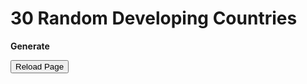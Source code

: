 <html>
	<body>        		
		
 <h1>30 Random Developing Countries</h1>
	<p id="demo"><strong>Generate</strong></p>
    <script>
document.getElementById("demo").onclick = function() {myFunction()};
function myFunction() {
  
var words = ["Maldives",
"Tunisia",
"Saint Vincent and the Grenadines",
"Suriname",
"Mongolia",
"Botswana",
"Jamaica",
"Jordan",
"Paraguay",
"Tonga",
"Libya",
"Uzbekistan",
"Bolivia (Plurinational State of)",
"Indonesia",
"Philippines",
"Belize",
"Samoa",
"Turkmenistan",
"Venezuela (Bolivarian Republic of)",
"South Africa",
"Palestine, State of",
"Egypt",
"Marshall Islands",
"Vietnam",
"Gabon",
"Kyrgyzstan",
"Morocco",
"Guyana",
"Iraq",
"El Salvador",
"Tajikistan",
"Guatemala",
"Nicaragua",
"Bhutan",
"Namibia",
"India",
"Honduras",
"Bangladesh",
"Kiribati",
"Sao Tome and Principe",
"Micronesia (Federated States of)",
"Lao People's Democratic Republic",
"Eswatini (Kingdom of)",
"Ghana",
"Vanuatu",
"Timor-Leste",
"Nepal",
"Kenya",
"Cambodia",
"Equatorial Guinea",
"Zambia",
"Myanmar",
"Angola",
"Congo",
"Zimbabwe",
"Solomon Islands",
"Syrian Arab Republic",
"Cameroon",
"Pakistan",
"Papua New Guinea",
"Comoros",
"Mauritania",
"Benin",
"Uganda",
"Rwanda",
"Nigeria",
"Côte d'Ivoire",
"Tanzania (United Republic of)",
"Madagascar",
"Lesotho",
"Djibouti",
"Togo",
"Senegal",
"Afghanistan",
"Haiti",
"Sudan",
"Gambia",
"Ethiopia",
"Malawi",
"Congo (Democratic Republic of the)",
"Guinea-Bissau",
"Liberia",
"Guinea",
"Yemen",
"Eritrea",
"Mozambique",
"Burkina Faso",
"Sierra Leone",
"Mali",
"Burundi",
"South Sudan",
"Chad",
"Central African Republic",
"Niger"];

function fisherYates (arr) {
  for (var i = arr.length - 1; i >= 0; i--) {
    var j = Math.floor(Math.random() * (i + 1));
    var temp = arr[i];
    arr[i] = arr[j];
    arr[j] = temp;
  }
  return arr;
}

f=fisherYates(words);

document.getElementById("demo").innerHTML = ("<p>" + f[0] + "</p>" + "<p>" + f[1] + "</p>" + "<p>" + f[2] + "</p>" + "<p>" + f[3] + "</p>" + "<p>" + f[4] + "</p>" + "<p>" + f[5] + "</p>" + "<p>" + f[6] + "</p>" + "<p>" + f[7] + "</p>" + "<p>" + f[8] + "</p>" + "<p>" + f[9] + "</p>" + "<p>" + "<p>" + f[10] + "</p>" + "<p>"+ "<p>" + f[11] + "</p>" + "<p>"+ "<p>" + f[12] + "</p>" + "<p>"+ "<p>" + f[13] + "</p>" + "<p>"+ "<p>" + f[14] + "</p>" + "<p>"+ "<p>" + f[15] + "</p>" + "<p>"+ "<p>" + f[16] + "</p>" + "<p>"+ "<p>" + f[17] + "</p>" + "<p>"+ "<p>" + f[18] + "</p>" + "<p>"+ "<p>" + f[19] + "</p>" + "<p>"+ "<p>" + f[20] + "</p>" + "<p>"+ "<p>" + f[21] + "</p>" + "<p>"+ "<p>" + f[22] + "</p>" + "<p>"+ "<p>" + f[23] + "</p>" + "<p>"+ "<p>" + f[24] + "</p>" + "<p>"+ "<p>" + f[25] + "</p>" + "<p>"+ "<p>" + f[26] + "</p>" + "<p>"+ "<p>" + f[27] + "</p>" + "<p>"+ "<p>" + f[28] + "</p>" + "<p>"+ "<p>" + f[29] + "</p>" + "<p>");}
    </script>
    
<FORM>
<INPUT Type="button" VALUE="Reload Page" onClick="history.go(0)">
</FORM>
    <body>   


